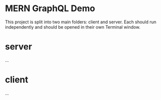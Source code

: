 # MERN GraphQL Demo

This project is split into two main folders: client and server. Each should run independently and should be opened in their own Terminal window.

# server

...

# client

...
